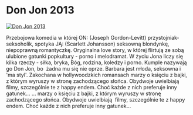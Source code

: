 Don Jon 2013 
=============
[![Don Jon 2013 ](http://vidos.pl/images/player.gif)](http://vidos.pl/don-jon-2013)

 Przebojowa komedia w której ON: (Joseph Gordon-Levitt) przystojniak-seksoholik, spotyka JĄ: (Scarlett Johansson) seksowną blondynkę, niepoprawną romantyczkę. Oryginalna love story, w której flirtują ze sobą ulubione gatunki popkultury - porno i melodramat. W życiu Jona liczy się kilka rzeczy - siłka, bryka, Bóg, rodzina, koledzy i porno. Kumple nazywają go Don Jon, bo  żadna mu się nie oprze. Barbara jest młoda, seksowna i 'ma styl'. Zakochana w hollywoodzkich romansach marzy o księciu z bajki, z którym wyruszy w stronę zachodzącego słońca. Obydwoje uwielbiają  filmy, szczególnie te z happy endem. Choć każde z nich preferuje inny gatunek...   ... marzy o księciu z bajki, z którym wyruszy w stronę zachodzącego słońca. Obydwoje uwielbiają  filmy, szczególnie te z happy endem. Choć każde z nich preferuje inny gatunek...
